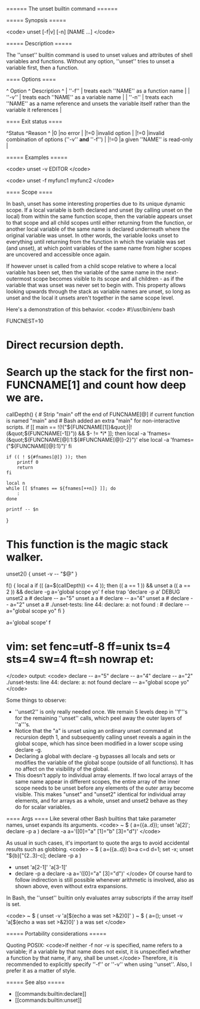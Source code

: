 ====== The unset builtin command ======

===== Synopsis =====

&lt;code&gt;
unset [-f|v] [-n] [NAME ...]
&lt;/code&gt;

===== Description =====

The ''unset'' builtin command is used to unset values and attributes of shell variables and functions.
Without any option, ''unset'' tries to unset a variable first, then a function.

==== Options ====

^ Option  ^ Description                                                                                                     ^
| ''-f''  | treats each ''NAME'' as a function name                                                                         |
| ''-v''  | treats each ''NAME'' as a variable name                                                                         |
| ''-n''  | treats each ''NAME'' as a name reference and unsets the variable itself rather than the variable it references  |

==== Exit status ====

^Status  ^Reason  ^
|0    |no error  |
|!=0  |invalid option  |
|!=0  |invalid combination of options (''-v'' **and** ''-f'')  |
|!=0  |a given ''NAME'' is read-only  |

===== Examples =====

&lt;code&gt;
unset -v EDITOR
&lt;/code&gt;

&lt;code&gt;
unset -f myfunc1 myfunc2
&lt;/code&gt;

==== Scope ====

In bash, unset has some interesting properties due to its unique dynamic scope. If a local variable is both declared and unset (by calling unset on the local) from within the same function scope, then the variable appears unset to that scope and all child scopes until either returning from the function, or another local variable of the same name is declared underneath where the original variable was unset. In other words, the variable looks unset to everything until returning from the function in which the variable was set (and unset), at which point variables of the same name from higher scopes are uncovered and accessible once again.

If however unset is called from a child scope relative to where a local variable has been set, then the variable of the same name in the next-outermost scope becomes visible to its scope and all children - as if the variable that was unset was never set to begin with. This property allows looking upwards through the stack as variable names are unset, so long as unset and the local it unsets aren't together in the same scope level. 

Here's a demonstration of this behavior.
&lt;code&gt;
#!/usr/bin/env bash

FUNCNEST=10

# Direct recursion depth.
# Search up the stack for the first non-FUNCNAME[1] and count how deep we are.
callDepth() {
    # Strip &quot;main&quot; off the end of FUNCNAME[@] if current function is named &quot;main&quot; and
    # Bash added an extra &quot;main&quot; for non-interactive scripts.
    if [[ main == !(!(&quot;${FUNCNAME[1]}&quot;)|!(&quot;${FUNCNAME[-1]}&quot;)) &amp;&amp; $- != *i* ]]; then
        local -a 'fnames=(&quot;${FUNCNAME[@]:1:${#FUNCNAME[@]}-2}&quot;)'
    else
        local -a 'fnames=(&quot;${FUNCNAME[@]:1}&quot;)'
    fi

    if (( ! ${#fnames[@]} )); then 
        printf 0 
        return
    fi

    local n
    while [[ $fnames == ${fnames[++n]} ]]; do
        :
    done

    printf -- $n
}

# This function is the magic stack walker.
unset2() {
    unset -v -- &quot;$@&quot;
}

f() {
    local a
    if (( (a=$(callDepth)) &lt;= 4 )); then
        (( a == 1 )) &amp;&amp; unset a
        (( a == 2 )) &amp;&amp; declare -g a='global scope yo'
        f
    else
        trap 'declare -p a' DEBUG
        unset2 a   # declare -- a=&quot;5&quot;
        unset a a  # declare -- a=&quot;4&quot;
        unset a    # declare -- a=&quot;2&quot;
        unset a    # ./unset-tests: line 44: declare: a: not found
        :          # declare -- a=&quot;global scope yo&quot;
    fi
}

a='global scope'
f

# vim: set fenc=utf-8 ff=unix ts=4 sts=4 sw=4 ft=sh nowrap et:
&lt;/code&gt;
output:
&lt;code&gt;
declare -- a=&quot;5&quot;
declare -- a=&quot;4&quot;
declare -- a=&quot;2&quot;
./unset-tests: line 44: declare: a: not found
declare -- a=&quot;global scope yo&quot;
&lt;/code&gt;

Some things to observe:
  * ''unset2'' is only really needed once. We remain 5 levels deep in ''f'''s for the remaining ''unset'' calls, which peel away the outer layers of ''a'''s.
  * Notice that the &quot;a&quot; is unset using an ordinary unset command at recursion depth 1, and subsequently calling unset reveals a again in the global scope, which has since been modified in a lower scope using declare -g.
  * Declaring a global with declare -g bypasses all locals and sets or modifies the variable of the global scope (outside of all functions). It has no affect on the visibility of the global.
  * This doesn't apply to individual array elements. If two local arrays of the same name appear in different scopes, the entire array of the inner scope needs to be unset before any elements of the outer array become visible. This makes &quot;unset&quot; and &quot;unset2&quot; identical for individual array elements, and for arrays as a whole, unset and unset2 behave as they do for scalar variables.

==== Args ====
Like several other Bash builtins that take parameter names, unset expands its arguments.
&lt;code&gt;
 ~ $ ( a=({a..d}); unset 'a[2]'; declare -p a )
declare -a a='([0]=&quot;a&quot; [1]=&quot;b&quot; [3]=&quot;d&quot;)'
&lt;/code&gt;

As usual in such cases, it's important to quote the args to avoid accidental results such as globbing.
&lt;code&gt;
 ~ $ ( a=({a..d}) b=a c=d d=1; set -x; unset &quot;${b}[&quot;{2..3}-c\]; declare -p a )
+ unset 'a[2-1]' 'a[3-1]'
+ declare -p a
declare -a a='([0]=&quot;a&quot; [3]=&quot;d&quot;)'
&lt;/code&gt;
Of course hard to follow indirection is still possible whenever arithmetic is involved, also as shown above, even without extra expansions.

In Bash, the ''unset'' builtin only evaluates array subscripts if the array itself is set.

&lt;code&gt;
 ~ $ ( unset -v 'a[$(echo a was set &gt;&amp;2)0]' )
 ~ $ ( a=(); unset -v 'a[$(echo a was set &gt;&amp;2)0]' )
a was set
&lt;/code&gt;

===== Portability considerations =====

Quoting POSIX:
&lt;code&gt;If neither -f nor -v is specified, name refers to a variable; if a variable by that name does not exist, it is unspecified whether a function by that name, if any, shall be unset.&lt;/code&gt;
Therefore, it is recommended to explicitly specify ''-f'' or ''-v'' when using ''unset''. Also, I prefer it as a matter of style.

===== See also =====

  * [[commands:builtin:declare]]
  * [[commands:builtin:unset]]
